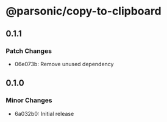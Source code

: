 # @parsonic/copy-to-clipboard

## 0.1.1

### Patch Changes

- 06e073b: Remove unused dependency

## 0.1.0

### Minor Changes

- 6a032b0: Initial release
